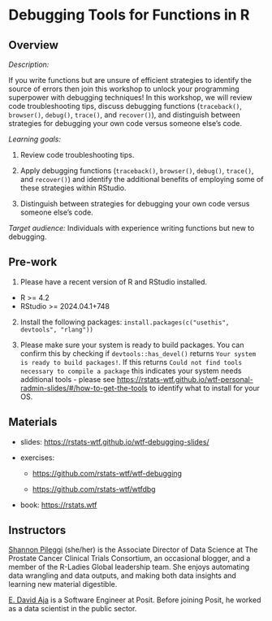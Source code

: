
# Debugging Tools for Functions in R

## Overview

_Description:_

If you write functions but are unsure of efficient strategies to identify the 
source of errors then join this workshop to unlock your programming superpower 
with debugging techniques! In this workshop, we will review code troubleshooting tips, 
discuss debugging functions (`traceback()`, `browser()`, `debug()`, `trace()`, and `recover()`), 
and distinguish between strategies for debugging your own code versus someone else’s code.

_Learning goals:_

1. Review code troubleshooting tips. 

2. Apply debugging functions (`traceback()`, `browser()`, `debug()`, `trace()`, and `recover()`) 
and identify the additional benefits of employing some of these strategies within RStudio. 

3. Distinguish between strategies for debugging your own code versus someone else’s code.

_Target audience:_ Individuals with experience writing functions but new to debugging.

## Pre-work

1. Please have a recent version of R and RStudio installed.
- R >= 4.2
- RStudio >= 2024.04.1+748

2. Install the following packages: 
`install.packages(c("usethis", devtools", "rlang"))`

3. Please make sure your system is ready to build packages. You can 
confirm this by checking if `devtools::has_devel()` returns `Your system is ready to build packages!`. 
If this returns `Could not find tools necessary to compile a package` this indicates
your system needs additional tools - please see https://rstats-wtf.github.io/wtf-personal-radmin-slides/#/how-to-get-the-tools
to identify what to install for your OS.


## Materials

* slides: <https://rstats-wtf.github.io/wtf-debugging-slides/>

* exercises: 

  + <https://github.com/rstats-wtf/wtf-debugging>
  
  + <https://github.com/rstats-wtf/wtfdbg>
  
* book: <https://rstats.wtf>

## Instructors

[Shannon Pileggi](https://www.pipinghotdata.com/) (she/her) is the Associate Director
of Data Science at The Prostate Cancer Clinical Trials Consortium, an occasional blogger, 
and a member of the R-Ladies Global leadership team. She enjoys automating data wrangling 
and data outputs, and making both data insights and learning new material digestible.

[E. David Aja](https://edavidaja.com/) is a Software Engineer at Posit. 
Before joining Posit, he worked as a data scientist in the public sector.





